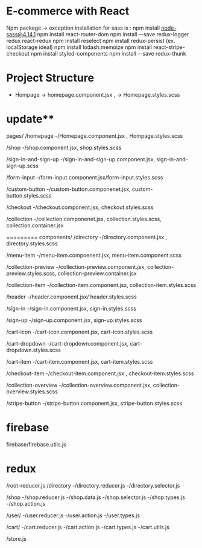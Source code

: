 # E-commerce with React

Npm package ->
exception installation for sass is : npm install node-sass@4.14.1
npm install react-router-dom
npm install --save redux-logger redux react-redux
npm install reselect
npm install redux-persist (ex. localStorage ideal)
npm install lodash.memoize
npm install react-stripe-checkout
npm install styled-components
npm install --save redux-thunk

# Project Structure

- Hompage -> homepage.component.jsx , -> Homepage.styles.scss

# update\*\*

pages/
/homepage
-/Homepage.component.jsx , Hompage.styles.scss

/shop
-/shop.component.jsx, shop.styles.scss

/sign-in-and-sign-up
-/sign-in-and-sign-up.component.jsx, sign-in-and-sign-up.scss

/form-input
-/form-input.component.jsx/form-input.styles.scss

/custom-button
-/custom-button.componenet.jsx, custom-button.styles.scss

/checkout
-/checkout.component.jsx, checkout.styles.scss

/collection
-/collection.componenet.jsx, collection.styles.scss, collection.container.jsx

=========
components/
/directory
-/directory.component.jsx , directory.styles.scss

/menu-item
-/menu-item.compoenent.jsx, menu-item.component.scss

/collection-preview
-/collection-preview.component.jsx, collection-preview.styles.scss, collection-preview.container.jsx

/collection-item
-/collection-item.component.jsx, collection-item.styles.scss

/header
-/header.component.jsx/ header.styles.scss

/sign-in
-/sign-in.component.jsx, sign-in.styles.scss

/sign-up
-/sign-up.component.jsx, sign-up.styles.scss

/cart-icon
-/cart-icon.component.jsx, cart-icon.styles.scss

/cart-dropdown
-/cart-dropdown.component.jsx, cart-dropdown.styles.scss

/cart-item
-/cart-item.component.jsx, cart-item.styles.scss

/checkout-item
-/checkout-item.component.jsx , checkout-item.styles.scss

/collection-overview
-/collection-overview.component.jsx, collection-overview.styles.scss

/stripe-button
-/stripe-button.component.jsx, stripe-button.styles.scss

# firebase

firebase/firebase.utils.js

# redux

/root-reducer.js
/directory
-/directory.reducer.js
-/directory.selector.js

/shop
-/shop.reducer.js
-/shop.data.js
-/shop.selector.js
-/shop.types.js
-/shop.action.js

/user/
-/user.reducer.js
-/user.action.js
-/user.types.js

/cart/
-/cart.reducer.js
-/cart.action.js
-/cart.types.js
-/cart.utils.js

/store.js
